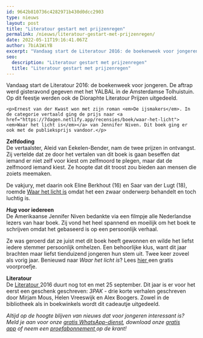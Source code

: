 ```yaml
---
id: 9642b810736c4282971b430d0dcc2903
type: nieuws
layout: post
title: "Literatour gestart met prijzenregen"
permalink: /nieuws/literatour-gestart-met-prijzenregen/
date: 2022-05-11T19:16:41.067Z
author: 7biA1WiYB
excerpt: "Vandaag start de Literatour 2016: de boekenweek voor jongeren. De aftrap werd gisteravond gegeven met het YALBAL in de Amsterdamse Tolhuistuin. Op dit feestje werden ook de Dioraphte Literatour Prijzen uitgedeeld.   "
seo:
  description: "Literatour gestart met prijzenregen"
  title: "Literatour gestart met prijzenregen"
---
```

Vandaag start de Literatour 2016: de boekenweek voor jongeren. De aftrap werd gisteravond gegeven met het YALBAL in de Amsterdamse Tolhuistuin. Op dit feestje werden ook de Dioraphte Literatour Prijzen uitgedeeld.   

    <p>Ernest van der Kwast won met zijn roman <em>De ijsmakers</em>. In de categorie vertaald ging de prijs naar <a href="https://7dagen.netlify.app/recensies/boek/waar-het-licht"><em>Waar het licht is</em></a> van Jennifer Niven. Dit boek ging er ook met de publieksprijs vandoor.</p>
<p><strong>Zelfdoding</strong><br>De vertaalster, Aleid van Eekelen-Bender, nam de twee prijzen in ontvangst. Zij vertelde dat ze door het vertalen van dit boek is gaan beseffen dat iemand er niet zelf voor kiest om zelfmoord te plegen, maar dat de zelfmoord iemand kiest. Ze hoopte dat dit troost zou bieden aan mensen die zoiets meemaken. </p>
<p>De vakjury, met daarin ook Eline Berkhout (16) en Saar van der Lugt (18), roemde <a href="https://7dagen.netlify.app/recensies/boek/waar-het-licht">Waar het licht is</a> omdat het een zwaar onderwerp behandelt en toch luchtig is.</p>
<p><strong><em>Hug </em>voor iedereen</strong><br>De Amerikaanse Jennifer Niven bedankte via een filmpje alle Nederlandse lezers van haar boek. Zij vond het heel spannend en moeilijk om het boek te schrijven omdat het gebaseerd is op een persoonlijk verhaal. </p>
<p>Ze was geroerd dat ze juist met dit boek heeft gewonnen en wilde het liefst iedere stemmer persoonlijk omhelzen. Een behoorlijke klus, want dit jaar brachten maar liefst tienduizend jongeren hun stem uit. Twee keer zoveel als vorig jaar. Benieuwd naar <em>Waar het licht is</em>? Lees <a href="https://7dagen.netlify.app/sites/default/files/Waar%20het%20licht%20is%201-30.pdf">hier </a>een gratis voorproefje.</p>
<p><strong>Literatour </strong><br>De <a href="http://www.literatour.nu/" target="_blank">Literatour </a>2016 duurt nog tot en met 25 september. Dit jaar is er voor het eerst een geschenk geschreven: <em>3PAK</em> - drie korte verhalen geschreven door Mirjam Mous, Helen Vreeswijk en Alex Boogers. Zowel in de bibliotheek als in boekwinkels wordt dit cadeautje uitgedeeld.</p>
<p><em>Altijd op de hoogte blijven van nieuws dat voor jongeren interessant is? Meld je aan voor onze <a href="https://7dagen.netlify.app/whatsapp">gratis WhatsApp-dienst</a>, download onze <a href="https://7dagen.netlify.app/app">gratis app</a> of neem een <a href="https://www.kidsweek.nl/abonneren/abonnementen/ae/artikel2/">proefabonnement </a>op de krant! </em></p>  
